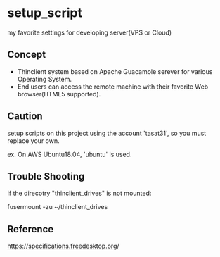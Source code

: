 # setup_script
my favorite settings for developing server(VPS or Cloud)

## Concept
- Thinclient system based on Apache Guacamole serever for various Operating System.
- End users can access the remote machine with their favorite Web browser(HTML5 supported).

## Caution
setup scripts on this project using the account 'tasat31', so you must replace your own.

ex. On AWS Ubuntu18.04, 'ubuntu' is used.

## Trouble Shooting
If the direcotry "thinclient_drives" is not mounted:

fusermount -zu ~/thinclient_drives

## Reference
https://specifications.freedesktop.org/
